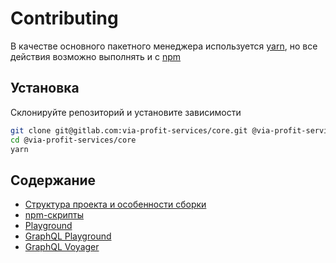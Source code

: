 # Contributing

В качестве основного пакетного менеджера используется [yarn](https://yarnpkg.com/), но все действия возможно выполнять и с [npm](https://www.npmjs.com/get-npm)

## Установка

Склонируйте репозиторий и установите зависимости

```bash
git clone git@gitlab.com:via-profit-services/core.git @via-profit-services/core
cd @via-profit-services/core
yarn
```

## Содержание

 - [Структура проекта и особенности сборки](./structure.md)
 - [npm-скрипты](./scripts)
 - [Playground](./playground.md)
 - [GraphQL Playground](./graphql-playground.md)
 - [GraphQL Voyager](./graphql-voyager.md)